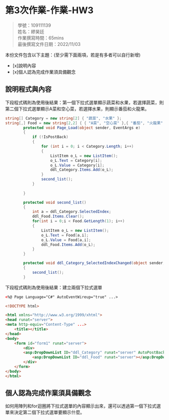 ﻿# 第3次作業-作業-HW3
>
>學號：109111139
><br />
>姓名：繆昊廷
><br />
>作業撰寫時間：65mins
><br />
>最後撰寫文件日期：2022/11/03
>

本份文件包含以下主題：(至少需下面兩項，若是有多者可以自行新增)
- [x]說明內容
- [x]個人認為完成作業須具備觀念

## 說明程式與內容


下段程式碼則為使用後結果：第一個下拉式選單顯示蔬菜和水果，若選擇蔬菜，則第二個下拉式選單顯示A菜和空心菜，若選擇水果，則顯示番茄和火龍果。

```csharp
string[] Category = new string[2] { "蔬菜", "水果" };
string[,] Food = new string[2,2] { { "A菜", "空心菜" },{ "番茄", "火龍果" } };
        protected void Page_Load(object sender, EventArgs e)
        {
            if (!IsPostBack)
            {
                for (int i = 0; i < Category.Length; i++)
                {
                    ListItem o_L = new ListItem();
                    o_L.Text = Category[i];
                    o_L.Value = Category[i];
                    ddl_Category.Items.Add(o_L);
                }
                second_list();
            }
            
        }

        protected void second_list()
        {
            int a = ddl_Category.SelectedIndex;
            ddl_Food.Items.Clear();
            for(int i = 0;i < Food.GetLength(1); i++)
            {
                ListItem o_L = new ListItem();
                o_L.Text = Food[a,i];
                o_L.Value = Food[a,i];
                ddl_Food.Items.Add(o_L);
            }
        }

        protected void ddl_Category_SelectedIndexChanged(object sender, EventArgs e)
        {
            second_list();
        }
```


下段程式碼則為使用後結果：建立兩個下拉式選單

```html
<%@ Page Language="C#" AutoEventWireup="true" ...>

<!DOCTYPE html>

<html xmlns="http://www.w3.org/1999/xhtml">
<head runat="server">
<meta http-equiv="Content-Type" ...>
    <title></title>
</head>
<body>
    <form id="form1" runat="server">
        <div>
        <asp:DropDownList ID="ddl_Category" runat="server" AutoPostBack="True" OnSelectedIndexChanged="ddl_Category_SelectedIndexChanged"></asp:DropDownList>
            <asp:DropDownList ID="ddl_Food" runat="server"></asp:DropDownList>
        </div>
    </form>
</body>
</html>
```


## 個人認為完成作業須具備觀念

如何用陣列和for迴圈將下拉式選單的內容顯示出來，還可以透過第一個下拉式選單來決定第二個下拉式選單要顯示什麼。

